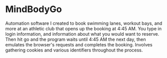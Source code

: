 # MindBodyGo

Automation software I created to book swimming lanes, workout bays, and more at an athletic club that opens up the booking at 4:45 AM. You type in login information, and information about what you would want to reserve. Then hit go and the program waits until 4:45 AM the next day, then emulates the browser's requests and completes the booking. Involves gathering cookies and various identifiers throughout the process. 
